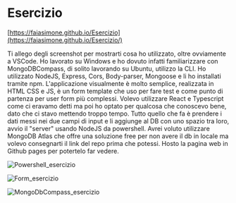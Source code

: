 # Esercizio
[https://faiasimone.github.io/Esercizio](https://faiasimone.github.io/Esercizio/)

Ti allego degli screenshot per mostrarti cosa ho utilizzato, oltre ovviamente a VSCode. Ho lavorato su Windows e ho dovuto infatti familiarizzare con MongoDBCompass, di solito lavorando su Ubuntu, utilizzo la CLI. Ho utilizzato NodeJS, Express, Cors, Body-parser, Mongoose e li ho installati tramite npm. L'applicazione visualmente è molto semplice, realizzata in HTML CSS e JS, è un form template che uso per fare test e come punto di partenza per user form più complessi. Volevo utilizzare React e Typescript come ci eravamo detti ma poi ho optato per qualcosa che conoscevo bene, dato che ci stavo mettendo troppo tempo. Tutto quello che fa è prendere i dati messi nei due campi di input e li aggiunge al DB con uno spazio tra loro, avvio il "server" usando NodeJS da powershell. Avrei voluto utilizzare MongoDB Atlas che offre una soluzione free per non avere il db in locale ma volevo consegnarti il link del repo prima che potessi. Hosto la pagina web in Github pages per potertelo far vedere.

![Powershell_esercizio](https://github.com/user-attachments/assets/2ca87c8f-6244-4500-a77d-ecb11affd398)


![Form_esercizio](https://github.com/user-attachments/assets/c83ea020-6a69-4e60-a038-0cedbfb613e3)


![MongoDbCompass_esercizio](https://github.com/user-attachments/assets/7d55d7d7-87fd-43bd-9165-d98467d76e98)
